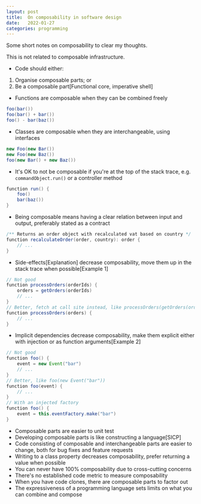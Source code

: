 ```yaml
---
layout: post
title:  On composability in software design
date:   2022-01-27
categories: programming
---
```


Some short notes on composability to clear my thoughts.

This is not related to composable infrastructure.

* Code should either:<br/>
1) Organise composable parts; or<br/>
2) Be a composable part[Functional core, imperative shell]
* Functions are composable when they can be combined freely
```java
foo(bar())
foo(bar() + bar())
foo() - bar(baz())
```
* Classes are composable when they are interchangeable, using interfaces
```java
new Foo(new Bar())
new Foo(new Baz())
foo(new Bar() + new Baz())
```
* It's OK to not be composable if you're at the top of the stack trace, e.g. `commandObject.run()` or a controller method
```java
function run() {
    foo()
    bar(baz())
}
```
* Being composable means having a clear relation between input and output, preferably stated as a contract
```java
/** Returns an order object with recalculated vat based on country */
function recalculateOrder(order, country): order {
    // ...
}
```
* Side-effects[Explanation] decrease composability, move them up in the stack trace when possible[Example 1]
```java
// Not good
function processOrders(orderIds) {
    orders = getOrders(orderIds)
    // ...
}
// Better, fetch at call site instead, like processOrders(getOrders(orderIds))
function processOrders(orders) {
    // ...
}
```
* Implicit dependencies decrease composability, make them explicit either with injection or as function arguments[Example 2]
```java
// Not good
function foo() {
    event = new Event("bar")
    // ...
}
// Better, like foo(new Event("bar"))
function foo(event) {
    // ...
}
// With an injected factory
function foo() {
    event = this.eventFactory.make("bar")
}
```
* Composable parts are easier to unit test
* Developing composable parts is like constructing a language[SICP]
* Code consisting of composable and interchangeable parts are easier to change, both for bug fixes and feature requests
* Writing to a class property decreases composability, prefer returning a value when possible
* You can never have 100% composability due to cross-cutting concerns
* There's no established code metric to measure composability
* When you have code clones, there are composable parts to factor out
* The expressiveness of a programming language sets limits on what you can combine and compose
